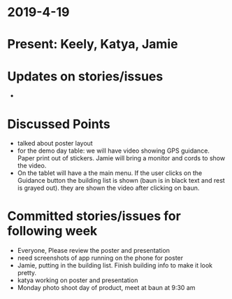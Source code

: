# 2019-4-19
# Present: Keely, Katya, Jamie 
# Updates on stories/issues
* <issue > <update information>
# Discussed Points
* talked about poster layout
* for the demo day table: we will have video showing GPS guidance. Paper print out of stickers.  Jamie will bring a monitor and cords to show the video. 
* On the tablet will have a the main menu. If the user clicks on the Guidance button the building list is shown (baun is in black text and rest is grayed out). they are shown the video after clicking on baun. 
# Committed stories/issues for following week
* Everyone, Please review the poster and presentation 
* need screenshots of app running on the phone for poster
* Jamie, putting in the building list. Finish building info to make it look pretty.
* katya working on poster and presentation
* Monday photo shoot day of product, meet at baun at 9:30 am
